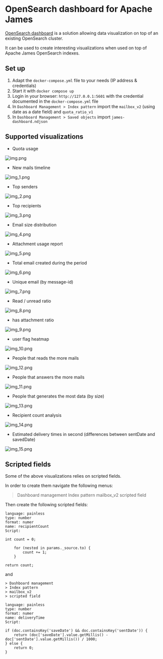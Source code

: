 # OpenSearch dashboard for Apache James

[OpenSearch dashboard](https://opensearch.org/docs/latest/dashboards/) is a solution allowing data visualization on top of an existing OpenSearch cluster.

It can be used to create interesting visualizations when used on top of Apache James OpenSearch indexes.

## Set up

1. Adapt the `docker-compose.yml` file to your needs (IP address & credentials)
2. Start it with `docker compose up`
3. Login in your browser: `http://127.0.0.1:5601` with the credential documented in the `docker-compose.yml` file
4. In `Dashboard Management > Index pattern` import the `mailbox_v2` (using date as a date field) and `quota_ratio_v1` 
5. In `Dashboard Management > Saved objects` import `james-dashboard.ndjson`

## Supported visualizations

 - Quota usage

![img.png](img.png)

 - New mails timeline

![img_1.png](img_1.png)

 - Top senders

![img_2.png](img_2.png)

 - Top recipients

![img_3.png](img_3.png)

 - Email size distribution

![img_4.png](img_4.png)

 - Attachment usage report

![img_5.png](img_5.png)

 - Total email created during the period

![img_6.png](img_6.png)

 - Unique email (by message-id)

![img_7.png](img_7.png)

 - Read / unread ratio

![img_8.png](img_8.png)

 - has attachment ratio

![img_9.png](img_9.png)

 - user flag heatmap

![img_10.png](img_10.png)

 - People that reads the more mails

![img_12.png](img_12.png)

 - People that answers the more mails

![img_11.png](img_11.png)

 - People that generates the most data (by size)

![img_13.png](img_13.png)

 - Recipient count analysis

![img_14.png](img_14.png)

 - Estimated delivery times in second (differences between sentDate and savedDate)

![img_15.png](img_15.png)

## Scripted fields

Some of the above visualizations relies on scripted fields.

In order to create them navigate the following menus:

> Dashboard management
> Index pattern
> mailbox_v2
> scripted field

Then create the following scripted fields:

```
language: painless
type: number
format: numer
name: recipientCount
Script:

int count = 0;

    for (nested in params._source.to) {
        count += 1;
    }   

return count;
```

and 

```
> Dashboard management
> Index pattern
> mailbox_v2
> scripted field

language: painless
type: number
format: numer
name: deliveryTime
Script:

if (doc.containsKey('saveDate') && doc.containsKey('sentDate')) {
    return (doc['saveDate'].value.getMillis() - doc['sentDate'].value.getMillis()) / 1000;  
} else {
    return 0;
}
```